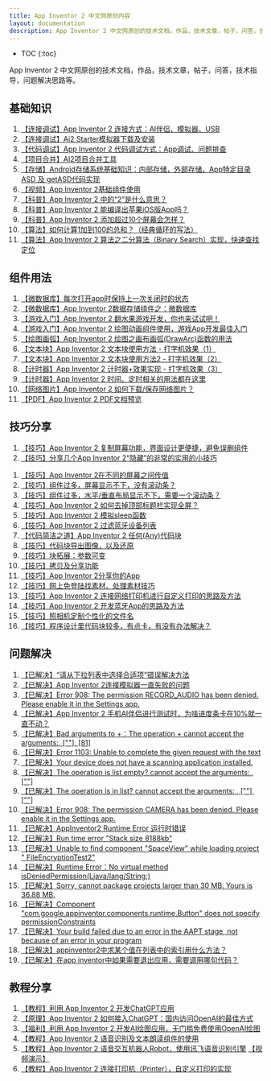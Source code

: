 ```yaml
---
title: App Inventor 2 中文网原创内容
layout: documentation
description: App Inventor 2 中文网原创的技术文档，作品，技术文章，帖子，问答，技术指导，问题解决思路等。
---
```


* TOC
{:toc}

App Inventor 2 中文网原创的技术文档，作品，技术文章，帖子，问答，技术指导，问题解决思路等。


## 基础知识

1. [【连接调试】App Inventor 2 连接方式：AI伴侣、模拟器、USB](connect.html)
1. [【连接调试】Ai2 Starter模拟器下载及安装](ai2_starter.html)
1. [【代码调试】App Inventor 2 代码调试方式：App调试、问题排查](debug.html)
1. [【项目合并】AI2项目合并工具](AI2MergerTool.html)
1. [【存储】Android存储系统基础知识：内部存储，外部存储，App特定目录ASD 及 getASD代码实现](asd.html)
1. [【视频】App Inventor 2基础组件使用](https://www.bilibili.com/video/BV1HY4y127rN/)
1. [【科普】App Inventor 2 中的“2”是什么意思？](https://bbs.tsingfun.com/thread-1069-1-3.html)
1. [【科普】App Inventor 2 能编译出苹果iOS版App吗？](https://bbs.tsingfun.com/thread-1067-1-1.html)
1. [【科普】App Inventor 2 添加超过10个屏幕会怎样？](https://bbs.tsingfun.com/thread-1763-1-1.html)
1. [【算法】如何计算1加到100的总和？（经典循环的写法）](https://bbs.tsingfun.com/thread-1113-1-2.html)
1. [【算法】App Inventor 2 算法之二分算法（Binary Search）实现，快速查找定位](https://mp.weixin.qq.com/s?__biz=MzA5NTE5OTg1MA==&mid=2247483756&idx=1&sn=21240e0a86d0f000085491d98b96c9f5&chksm=9043b669a7343f7f06af82dc7251752c390d01b9a3d81e52f64e9828d33dc401793147a380c7&token=270925767&lang=zh_CN#rd)


## 组件用法

1. [【微数据库】每次打开app时保持上一次关闭时的状态](https://bbs.tsingfun.com/thread-1127-1-2.html)
1. [【微数据库】App Inventor 2数据存储组件之：微数据库](https://bbs.tsingfun.com/thread-1129-1-1.html)
1. [【游戏入门】App Inventor 2 翻水果游戏开发，你也来试试吧！](https://www.bilibili.com/video/BV1C54y1T7w2/)
1. [【游戏入门】App Inventor 2 绘图动画组件使用，游戏App开发最佳入门](https://www.bilibili.com/video/BV1bM4y1C7pn/)
1. [【绘图画弧】App Inventor 2 绘图之画布画弧(DrawArc)函数的用法](DrawArc.html)
1. [【文本块】App Inventor 2 文本块使用方法  - 打字机效果（1）](https://www.bilibili.com/video/BV1424y1x77h/)
1. [【文本块】App Inventor 2 文本块使用方法2 - 打字机效果（2）](https://www.bilibili.com/video/BV1RX4y1d7Sk/)
1. [【计时器】App Inventor 2 计时器+效果实现 - 打字机效果（3）](https://www.bilibili.com/video/BV1ns4y1U7wH/)
1. [【计时器】App Inventor 2 时间、定时相关的用法都在这里](../components/guide/Clock.html?f=doc)
1. [【网络图片】App Inventor 2 如何下载/保存网络图片？](../components/guide/Web.html#app-inventor-2-如何下载保存网络图片)
1. [【PDF】App Inventor 2 PDF文档预览](pdf.html)

## 技巧分享

1. [【技巧】App Inventor 2 复制屏幕功能，界面设计更便捷，避免误删组件](copy_screen.html)
1. [【技巧】分享几个App Inventor 2“隐藏”的非常的实用的小技巧](https://bbs.tsingfun.com/thread-1183-1-1.html?f=doc)
<!--【技巧】代码视图，搜索功能【技巧】iOS界面外观【技巧】过程参数，鼠标悬停时，可直接拖动获取和设置的代码块-->
1. [【技巧】App Inventor 2在不同的屏幕之间传值](screen_communication.html)
1. [【技巧】组件过多，屏幕显示不下，没有滚动条？](allow_scrolling.html)
1. [【技巧】组件过多，水平/垂直布局显示不下，需要一个滚动条？](allow_scrolling.html#Layout)
1. [【技巧】App Inventor 2 如何去掉顶部标题栏实现全屏？](fullscreen.html)
1. [【技巧】App Inventor 2 模拟sleep函数](sim_sleep.html)
1. [【技巧】App Inventor 2 过滤蓝牙设备列表](filter_devicelist.html)
1. [【代码简洁之道】App Inventor 2 任何(Any)代码块](https://www.bilibili.com/video/BV1Xj41147cn)
1. [【技巧】代码块导出图像，以及还原](https://mp.weixin.qq.com/s?__biz=MzA5NTE5OTg1MA==&mid=2247483897&idx=1&sn=de0a12d3b132bab30e8c51f6d27c1da2&chksm=9043b6fca7343feaeed30d24c73e9d1d5673993db459d871c4707da47f6f0d5a41dbcae79942&token=270925767&lang=zh_CN#rd)
1. [【技巧】块拓展：参数可变](https://www.fun123.cn/reference/concepts/mutators.html)
1. [【技巧】拷贝及分享功能](https://www.fun123.cn/reference/other/editing-functions.html)
1. [【技巧】App Inventor 2分享你的App](https://bbs.tsingfun.com/thread-1021-1-1.html)
1. [【技巧】网上免登陆找素材、处理素材技巧](https://bbs.tsingfun.com/thread-1027-1-1.html)
1. [【技巧】App Inventor 2 连接网络打印机进行自定义打印的思路及方法](https://bbs.tsingfun.com/thread-1153-1-1.html)
1. [【技巧】App Inventor 2 开发蓝牙App的思路及方法](../iot/index.html)
1. [【技巧】照相机定制个性化的文件名](https://bbs.tsingfun.com/thread-1167-1-1.html)
1. [【技巧】程序设计里代码块较多，有点卡，有没有办法解决？](https://bbs.tsingfun.com/thread-1771-1-1.html)


## 问题解决

1. [【已解决】“请从下拉列表中选择合适项”错误解决方法](https://bbs.tsingfun.com/thread-1098-1-2.html)
1. [【已解决】App Inventor 2连接模拟器一直失败的问题](https://bbs.tsingfun.com/thread-1005-1-1.html)
1. [【已解决】Error 908: The permission RECORD_AUDIO has been denied. Please enable it in the Settings app.](https://bbs.tsingfun.com/thread-1159-1-2.html)
1. [【已解决】App Inventor 2 手机AI伴侣进行测试时，为啥进度条卡在10%就一直不动？](https://bbs.tsingfun.com/thread-1165-1-1.html)
1. [【已解决】Bad arguments to +：The operation + cannot accept the arguments:, [""], [81]](https://bbs.tsingfun.com/thread-1613-1-1.html)
1. [【已解决】Error 1103: Unable to complete the given request with the text](https://bbs.tsingfun.com/thread-1593-1-1.html)
1. [【已解决】Your device does not have a scanning application installed.](https://bbs.tsingfun.com/thread-1545-1-1.html)
1. [【已解决】The operation is list empty? cannot accept the arguments: , [""]](https://bbs.tsingfun.com/thread-1511-1-1.html)
1. [【已解决】The operation is in list? cannot accept the arguments: , [""], [""]](https://bbs.tsingfun.com/thread-1512-1-1.html)
1. [【已解决】Error 908: The permission CAMERA has been denied. Please enable it in the Settings app.](https://bbs.tsingfun.com/thread-1457-1-1.html)
1. [【已解决】AppInventor2 Runtime Error 运行时错误](https://bbs.tsingfun.com/thread-1730-1-1.html)
1. [【已解决】Run time error "Stack size 8188kb" ](https://bbs.tsingfun.com/thread-1729-1-1.html)
1. [【已解决】Unable to find component "SpaceView" while loading project " FileEncryptionTest2"](https://bbs.tsingfun.com/thread-1668-1-1.html)
1. [【已解决】Runtime Error：No virtual method isDeniedPermission(Ljava/lang/String;)](https://bbs.tsingfun.com/thread-1661-1-1.html)
1. [【已解决】Sorry, cannot package projects larger than 30 MB. Yours is 36.88 MB.](https://bbs.tsingfun.com/thread-1619-1-1.html)
1. [【已解决】Component "com.google.appinventor.components.runtime.Button" does not specify permissionConstraints](https://bbs.tsingfun.com/thread-1601-1-1.html)
1. [【已解决】Your build failed due to an error in the AAPT stage, not because of an error in your program](https://bbs.tsingfun.com/thread-1016-1-1.html)
1. [【已解决】appinventor2中求某个值在列表中的索引用什么方法？](https://bbs.tsingfun.com/thread-1761-1-1.html)
1. [【已解决】在app inventor中如果需要退出应用，需要调用哪句代码？](https://bbs.tsingfun.com/thread-1762-1-1.html)


## 教程分享

1. [【教程】利用 App Inventor 2 开发ChatGPT应用](https://www.tsingfun.com/it/ai2/app_inventor_2_chatgpt.html)
1. [【原理】App Inventor 2 如何接入ChatGPT：国内访问OpenAI的最佳方式](https://www.fun123.cn/reference/components/guide/gpt.html?f=creative)
1. [【福利】利用 App Inventor 2 开发AI绘图应用，无门槛免费使用OpenAI绘图](https://www.bilibili.com/video/BV1vu4y1D7W9/)
1. [【教程】App Inventor 2 语音识别及文本朗读组件的使用](https://bbs.tsingfun.com/thread-1168-1-1.html)
1. [【教程】App Inventor 2 语音交互机器人Robot，使用讯飞语音识别引擎](https://www.tsingfun.com/it/ai2/ai2_robot.html)   [【视频演示】](https://www.bilibili.com/video/BV1gc411M7en/)
1. [【教程】App Inventor 2 连接打印机（Printer），自定义打印的实现](https://www.tsingfun.com/it/ai2/ai2_printer.html)
